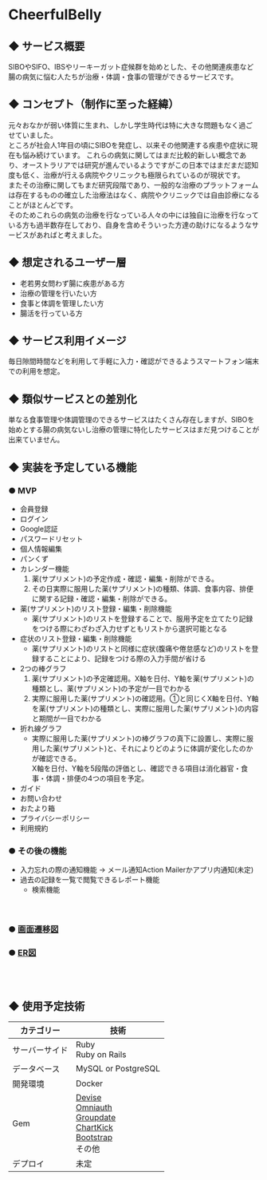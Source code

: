 # CheerfulBelly

## ◆ サービス概要
SIBOやSIFO、IBSやリーキーガット症候群を始めとした、その他関連疾患など腸の病気に悩む人たちが治療・体調・食事の管理ができるサービスです。

## ◆ コンセプト（制作に至った経緯）
元々おなかが弱い体質に生まれ、しかし学生時代は特に大きな問題もなく過ごせていました。<br>
ところが社会人1年目の頃にSIBOを発症し、以来その他関連する疾患や症状に現在も悩み続けています。
これらの病気に関してはまだ比較的新しい概念であり、オーストラリアでは研究が進んでいるようですがこの日本ではまだまだ認知度も低く、治療が行える病院やクリニックも極限られているのが現状です。<br>
またその治療に関してもまだ研究段階であり、一般的な治療のプラットフォームは存在するものの確立した治療法はなく、病院やクリニックでは自由診療になることがほとんどです。<br>
そのためこれらの病気の治療を行なっている人々の中には独自に治療を行なっている方も過半数存在しており、自身を含めそういった方達の助けになるようなサービスがあればと考えました。

## ◆ 想定されるユーザー層
- 老若男女問わず腸に疾患がある方
- 治療の管理を行いたい方
- 食事と体調を管理したい方
- 腸活を行っている方

## ◆ サービス利用イメージ
毎日隙間時間などを利用して手軽に入力・確認ができるようスマートフォン端末での利用を想定。

## ◆ 類似サービスとの差別化
単なる食事管理や体調管理のできるサービスはたくさん存在しますが、SIBOを始めとする腸の病気ないし治療の管理に特化したサービスはまだ見つけることが出来ていません。

## ◆ 実装を予定している機能

### ● MVP
- 会員登録
- ログイン
- Google認証
- パスワードリセット
- 個人情報編集
- パンくず
- カレンダー機能<br>
  1. 薬(サプリメント)の予定作成・確認・編集・削除ができる。<br>
  2. その日実際に服用した薬(サプリメント)の種類、体調、食事内容、排便に関する記録・確認・編集・削除ができる。<br>
- 薬(サプリメント)のリスト登録・編集・削除機能
  - 薬(サプリメント)のリストを登録することで、服用予定を立てたり記録をつける際にわざわざ入力せずともリストから選択可能となる
- 症状のリスト登録・編集・削除機能
  - 薬(サプリメント)のリストと同様に症状(腹痛や倦怠感など)のリストを登録することにより、記録をつける際の入力手間が省ける
- 2つの棒グラフ<br>
  1. 薬(サプリメント)の予定確認用。X軸を日付、Y軸を薬(サプリメント)の種類とし、薬(サプリメント)の予定が一目でわかる
  2. 実際に服用した薬(サプリメント)の確認用。①と同じくX軸を日付、Y軸を薬(サプリメント)の種類とし、実際に服用した薬(サプリメント)の内容と期間が一目でわかる
- 折れ線グラフ
  - 実際に服用した薬(サプリメント)の棒グラフの真下に設置し、実際に服用した薬(サプリメント)と、それによりどのように体調が変化したのかが確認できる。<br>
X軸を日付、Y軸を5段階の評価とし、確認できる項目は消化器官・食事・体調・排便の4つの項目を予定。
- ガイド
- お問い合わせ
- おたより箱
- プライバシーポリシー
- 利用規約

### ● その後の機能

- 入力忘れの際の通知機能
→ メール通知Action Mailerかアプリ内通知(未定)
- 過去の記録を一覧で閲覧できるレポート機能
  - 検索機能
<br><br><br>
### ● [画面遷移図](https://www.figma.com/design/X7Tav0ad9Q9F0bdIQhvZVm/Cheerful-Belly-App?node-id=0-1&t=fAoPnG5EZOznnSPu-1)
### ● [ER図](https://drive.google.com/file/d/11v2ecnngEoRfh1qU_l5onrTiewhmpvFg/view?usp=sharing)
<br><br>
## ◆ 使用予定技術
| カテゴリー | 技術 |
| --- | --- |
| サーバーサイド | Ruby<br>Ruby on Rails |
| データベース | MySQL or PostgreSQL |
| 開発環境 | Docker |
| Gem | [Devise](https://github.com/heartcombo/devise)<br>[Omniauth](https://github.com/omniauth/omniauth)<br>[Groupdate](https://github.com/ankane/groupdate)<br>[ChartKick](https://github.com/ankane/chartkick)<br>[Bootstrap](https://getbootstrap.com/)<br>その他 |
| デプロイ | 未定 |
